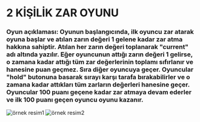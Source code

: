 # 2 KİŞİLİK ZAR OYUNU

### Oyun açıklaması: Oyunun başlangıcında, ilk oyuncu zar atarak oyuna başlar ve atılan zarın değeri 1 gelene kadar zar atma hakkına sahiptir. Atılan her zarın değeri toplanarak "current" adı altında yazılır. Eğer oyuncunun attığı zarın değeri 1 gelirse, o zamana kadar attığı tüm zar değerlerinin toplamı sıfırlanır ve hanesine puan geçmez. Sıra diğer oyuncuya geçer. Oyuncular "hold" butonuna basarak sırayı karşı tarafa bırakabilirler ve o zamana kadar attıkları tüm zarların değerleri hanesine geçer. Oyuncular 100 puanı geçene kadar zar atmaya devam ederler ve ilk 100 puanı geçen oyuncu oyunu kazanır.

![örnek resim1](https://i.hizliresim.com/s7qes4e.png)
![örnek resim2](https://i.hizliresim.com/a6p7a22.png)
